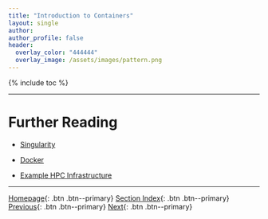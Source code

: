 ```yaml
---
title: "Introduction to Containers"
layout: single
author:
author_profile: false
header:
  overlay_color: "444444"
  overlay_image: /assets/images/pattern.png
---
```


{% include toc %}









___
# Further Reading
* [Singularity](07A-singularity-0-basics)
* [Docker](07B-docker-0-basics)

* [Example HPC Infrastructure](08-example-hpc-infrastructure)


___

[Homepage](../index.md){: .btn  .btn--primary}
[Section Index](00-IntroToHPC-LandingPage){: .btn  .btn--primary}
[Previous](06-introduction-to-gnu-parallel){: .btn  .btn--primary}
[Next](07A-singularity-0-basics){: .btn  .btn--primary}

